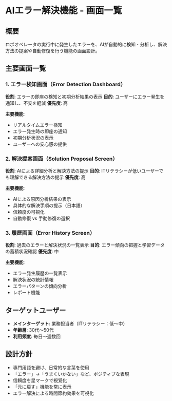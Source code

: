 # AIエラー解決機能 - 画面一覧

## 概要
ロボオペレータの実行中に発生したエラーを、AIが自動的に検知・分析し、解決方法の提案や自動修復を行う機能の画面設計。

## 主要画面一覧

### 1. エラー検知画面（Error Detection Dashboard）
**役割**: エラーの即座の検知と初期分析結果の表示
**目的**: ユーザーにエラー発生を通知し、不安を軽減
**優先度**: 高

**主要機能**:
- リアルタイムエラー検知
- エラー発生時の即座の通知
- 初期分析状況の表示
- ユーザーへの安心感の提供

### 2. 解決提案画面（Solution Proposal Screen）
**役割**: AIによる詳細分析と解決方法の提示
**目的**: ITリテラシーが低いユーザーでも理解できる解決方法の提示
**優先度**: 高

**主要機能**:
- AIによる原因分析結果の表示
- 具体的な解決手順の提示（日本語）
- 信頼度の可視化
- 自動修復 vs 手動修復の選択

### 3. 履歴画面（Error History Screen）
**役割**: 過去のエラーと解決状況の一覧表示
**目的**: エラー傾向の把握と学習データの蓄積状況確認
**優先度**: 中

**主要機能**:
- エラー発生履歴の一覧表示
- 解決状況の統計情報
- エラーパターンの傾向分析
- レポート機能

## ターゲットユーザー
- **メインターゲット**: 業務担当者（ITリテラシー：低〜中）
- **年齢層**: 30代〜50代
- **利用頻度**: 毎日〜週数回

## 設計方針
- 専門用語を避け、日常的な言葉を使用
- 「エラー」→「うまくいかない」など、ポジティブな表現
- 信頼度を星マークで視覚化
- 「元に戻す」機能を常に表示
- エラー解決による時間節約効果を可視化